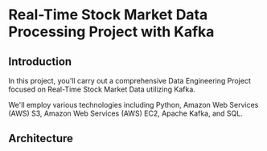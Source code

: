# Real-Time Stock Market Data Processing Project with Kafka

## Introduction

In this project, you'll carry out a comprehensive Data Engineering Project focused on Real-Time Stock Market Data utilizing Kafka.

We'll employ various technologies including Python, Amazon Web Services (AWS) S3, Amazon Web Services (AWS) EC2, Apache Kafka, and SQL.

## Architecture
